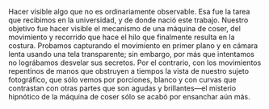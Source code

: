 
Hacer visible algo que no es ordinariamente observable. Esa fue la tarea que recibimos en la universidad, y de donde nació este trabajo. Nuestro objetivo fue hacer visible el mecanismo de una máquina de coser, del movimiento y recorrido que hace el hilo que finalmente resulta en la costura. Probamos capturando el movimiento en primer plano y en cámara lenta usando una tela transparente; sin embargo, por más que intentamos no lográbamos desvelar sus secretos. Por el contrario, con los movimientos repentinos de manos que obstruyen a tiempos la vista de nuestro sujeto fotográfico, que sólo vemos por porciones, blanco y con curvas que contrastan con otras partes que son agudas y brillantes—el misterio hipnótico de la máquina de coser sólo se acabó por ensanchar aún más.
